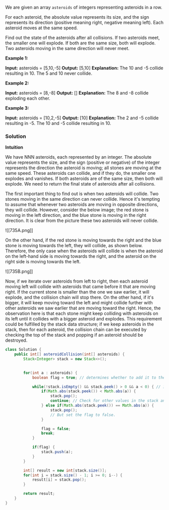 We are given an array `asteroids` of integers representing asteroids in a row.

For each asteroid, the absolute value represents its size, and the sign represents its direction (positive meaning right, negative meaning left). Each asteroid moves at the same speed.

Find out the state of the asteroids after all collisions. If two asteroids meet, the smaller one will explode. If both are the same size, both will explode. Two asteroids moving in the same direction will never meet.

**Example 1:**

**Input:** asteroids = [5,10,-5]
**Output:** [5,10]
**Explanation:** The 10 and -5 collide resulting in 10. The 5 and 10 never collide.

**Example 2:**

**Input:** asteroids = [8,-8]
**Output:** []
**Explanation:** The 8 and -8 collide exploding each other.

**Example 3:**

**Input:** asteroids = [10,2,-5]
**Output:** [10]
**Explanation:** The 2 and -5 collide resulting in -5. The 10 and -5 collide resulting in 10.


### Solution

**Intuition**

We have NNN asteroids, each represented by an integer. The absolute value represents the size, and the sign (positive or negative) of the integer represents the direction the asteroid is moving; all stones are moving at the same speed. These asteroids can collide, and if they do, the smaller one explodes and vanishes. If both asteroids are of the same size, then both will explode. We need to return the final state of asteroids after all collisions.

The first important thing to find out is when two asteroids will collide. Two stones moving in the same direction can never collide. Hence it's tempting to assume that whenever two asteroids are moving in opposite directions, they will collide. However, consider the below image; the red stone is moving in the left direction, and the blue stone is moving in the right direction. It is clear from the picture these two asteroids will never collide.

![[735A.png]]

On the other hand, if the red stone is moving towards the right and the blue stone is moving towards the left, they will collide, as shown below. Therefore, the only case when the asteroids will collide is when the asteroid on the left-hand side is moving towards the right, and the asteroid on the right side is moving towards the left.

![[735B.png]]


Now, if we iterate over asteroids from left to right, then each asteroid moving left will collide with asteroids that came before it that are moving right. If the current stone is smaller than the one we saw earlier, it will explode, and the collision chain will stop there. On the other hand, if it's bigger, it will keep moving toward the left and might collide further with other asteroids we saw earlier that are moving toward the right. Hence, the observation here is that each stone might keep colliding with asteroids on its left until it collides with a bigger asteroid and explodes. This requirement could be fulfilled by the stack data structure; if we keep asteroids in the stack, then for each asteroid, the collision chain can be executed by checking the top of the stack and popping if an asteroid should be destroyed.

```java
class Solution {
    public int[] asteroidCollision(int[] asteroids) {
        Stack<Integer> stack = new Stack<>();
        

        for(int a : asteroids) {
            boolean flag = true; // determines whether to add it to the stack or not!

            while(!stack.isEmpty() && stack.peek() > 0 && a < 0) { // it will collide
                if(Math.abs(stack.peek()) < Math.abs(a)) {
                    stack.pop();
                    continue; // Check for other values in the stack and discard the smaller value on the stack;
                } else if(Math.abs(stack.peek()) == Math.abs(a)) {
                    stack.pop();
                    // But set the flag to false.
                }

                flag = false;
                break;
            }

            if(flag) {
                stack.push(a);
            }
        }

        int[] result = new int[stack.size()];
        for(int i = stack.size() - 1; i >= 0; i--) {
            result[i] = stack.pop();
        }

        return result;
    }
}
```